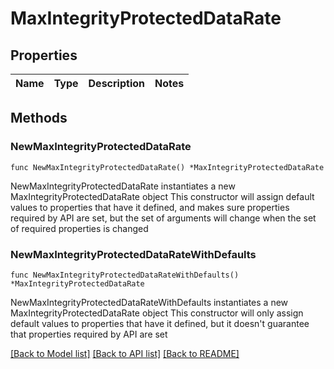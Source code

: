 # MaxIntegrityProtectedDataRate

## Properties

Name | Type | Description | Notes
------------ | ------------- | ------------- | -------------

## Methods

### NewMaxIntegrityProtectedDataRate

`func NewMaxIntegrityProtectedDataRate() *MaxIntegrityProtectedDataRate`

NewMaxIntegrityProtectedDataRate instantiates a new MaxIntegrityProtectedDataRate object
This constructor will assign default values to properties that have it defined,
and makes sure properties required by API are set, but the set of arguments
will change when the set of required properties is changed

### NewMaxIntegrityProtectedDataRateWithDefaults

`func NewMaxIntegrityProtectedDataRateWithDefaults() *MaxIntegrityProtectedDataRate`

NewMaxIntegrityProtectedDataRateWithDefaults instantiates a new MaxIntegrityProtectedDataRate object
This constructor will only assign default values to properties that have it defined,
but it doesn't guarantee that properties required by API are set


[[Back to Model list]](../README.md#documentation-for-models) [[Back to API list]](../README.md#documentation-for-api-endpoints) [[Back to README]](../README.md)


